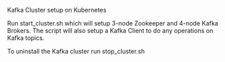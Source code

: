 Kafka Cluster setup on Kubernetes

Run start_cluster.sh which will setup 3-node Zookeeper and 4-node Kafka Brokers.
The script will also setup a Kafka Client to do any operations on Kafka topics.


To uninstall the Kafka cluster run stop_cluster.sh
